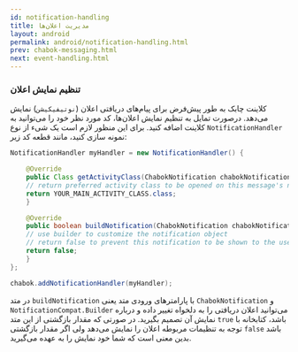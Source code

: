 ```yaml
---
id: notification-handling
title: مدیریت اعلان‌ها
layout: android
permalink: android/notification-handling.html
prev: chabok-messaging.html
next: event-handling.html
---
```


### تنظیم نمایش اعلان

کلاینت چابک به طور پیش‌فرض برای پیام‌های دریافتی اعلان (`نوتیفیکیشن`) نمایش می‌دهد. درصورت تمایل به تنظیم نمایش اعلان‌ها، کد مورد نظر خود را می‌توانید به کلاینت اضافه کنید.
برای این منظور لازم است یک شیء از نوع `NotificationHandler` نمونه سازی کنید، مانند قطعه کد زیر:

```java                
NotificationHandler myHandler = new NotificationHandler() {

    @Override
    public Class getActivityClass(ChabokNotification chabokNotification) {
    // return preferred activity class to be opened on this message's notification
    return YOUR_MAIN_ACTIVITY_CLASS.class;
    }

    @Override
    public boolean buildNotification(ChabokNotification chabokNotification, NotificationCompat.Builder builder) {
    // use builder to customize the notification object
    // return false to prevent this notification to be shown to the user, otherwise true
    return false;
    }
};

chabok.addNotificationHandler(myHandler);

```               

در متد `buildNotification` با پارامترهای ورودی متد یعنی `ChabokNotification` و `NotificationCompat.Builder` می‌توانید اعلان دریافتی را به دلخواه تغییر داده و درباره نمایش آن تصمیم بگیرید. در صورتی که مقدار بازگشتی از این متد `true` باشد، کتابخانه با توجه به تنظیمات مربوطه اعلان را نمایش می‌دهد ولی اگر مقدار بازگشتی `false` باشد بدین معنی است که شما خود نمایش را به عهده می‌گیرید.
